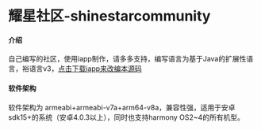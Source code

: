 # 耀星社区-shinestarcommunity

#### 介绍
自己编写的社区，使用iapp制作，请多多支持，编写语言为基于Java的扩展性语言，裕语言v3，[点击下载iapp来改编本源码](https://9984.kstore.space/iApp_3.0.1026.apk)

#### 软件架构
软件架构为 armeabi+armeabi-v7a+arm64-v8a，兼容性强，适用于安卓sdk15+的系统（安卓4.0.3以上），同时也支持harmony OS2~4的所有机型。